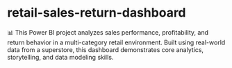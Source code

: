 # retail-sales-return-dashboard
📊 This Power BI project analyzes sales performance, profitability, and return behavior in a multi-category retail environment. Built using real-world data from a superstore, this dashboard demonstrates core analytics, storytelling, and data modeling skills.
